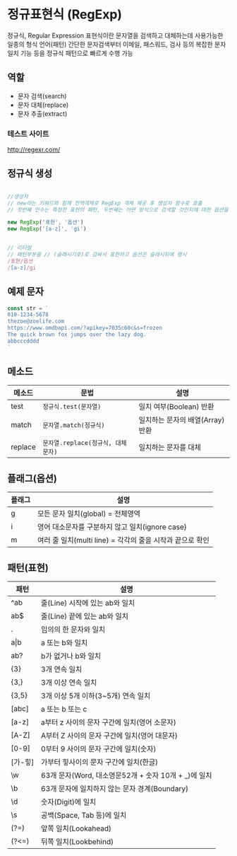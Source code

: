 # 정규표현식 (RegExp)
정규식, Regular Expression 표현식이란 문자열을 검색하고 대체하는데 사용가능한 일종의 형식 언어(패턴)
간단한 문자검색부터 이메일, 패스워드, 검사 등의 복잡한 문자 일치 기능 등을 정규식 패턴으로 빠르게 수행 가능

## 역할
- 문자 검색(search)
- 문자 대체(replace)
- 문자 추출(extract)

### 테스트 사이트

http://regexr.com/


## 정규식 생성

```js

//생성자
// new라는 키워드와 함께 전역객체로 RegExp 객체 제공 후 생성자 함수로 호출
// 첫번째 인수는 특정한 표현의 패턴, 두번째는 어떤 방식으로 검색할 것인지에 대한 옵션을 추가

new RegExp('표현', '옵션')
new RegExp('[a-z]', 'gi')


// 리터럴
// 패턴부분을 // (슬래시기호)로 감싸서 표현하고 옵션은 슬래시뒤에 명시
/표현/옵션
/[a-z]/gi

```


## 예제 문자

```js
const str = `
010-1234-5678
thezoe@zoelife.com
https://www.omdbapi.com/?apikey=7035c60c&s=frozen
The quick brown fox jumps over the lazy dog.
abbcccdddd
`
```


## 메소드

메소드 | 문법 | 설명
--|--|--
test | `정규식.test(문자열)` | 일치 여부(Boolean) 반환
match | `문자열.match(정규식)` | 일치하는 문자의 배열(Array)반환
replace | `문자열.replace(정규식, 대체문자)` | 일치하는 문자를 대체

## 플래그(옵션)

플래그 | 설명
--|--
g | 모든 문자 일치(global) = 전체영역
i | 영어 대소문자를 구분하지 않고 일치(ignore case)
m | 여러 줄 일치(multi line) = 각각의 줄을 시작과 끝으로 확인

## 패턴(표현)

패턴 | 설명
--|--
^ab | 줄(Line) 시작에 있는 ab와 일치
ab$ | 줄(Line) 끝에 있는 ab와 일치
. | 임의의 한 문자와 일치
a&verbar;b | a 또는 b와 일치
ab? | b가 없거나 b와 일치
{3} | 3개 연속 일치
{3,} | 3개 이상 연속 일치
{3,5} | 3개 이상 5개 이하(3~5개) 연속 일치
[abc] | a 또는 b 또는 c
[a-z] | a부터 z 사이의 문자 구간에 일치(영어 소문자)
[A-Z] | A부터 Z 사이의 문자 구간에 일치(영어 대문자)
[0-9] | 0부터 9 사이의 문자 구간에 일치(숫자)
[가-힣] | 가부터 힣사이의 문자 구간에 일치(한글)
\w  | 63개 문자(Word, 대소영문52개 + 숫자 10개 + _)에 일치
\b  | 63개 문자에 일치하지 않는 문자 경계(Boundary)
\d  | 숫자(Digit)에 일치
\s  | 공백(Space, Tab 등)에 일치
(?=) | 앞쪽 일치(Lookahead)
(?<=) | 뒤쪽 일치(Lookbehind)